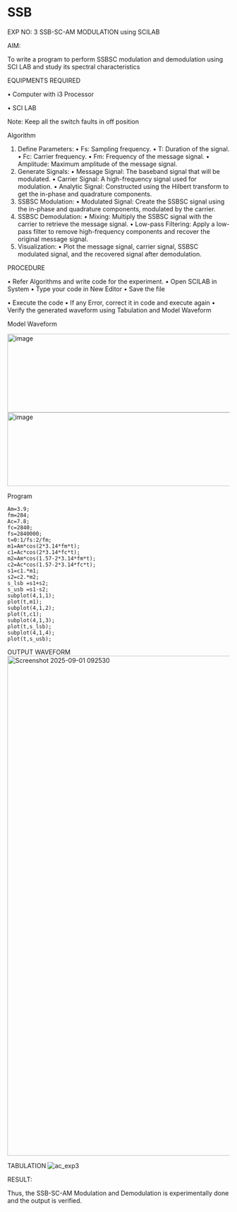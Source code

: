 # SSB

EXP NO: 3	SSB-SC-AM MODULATION using SCILAB

AIM:

To write a program to perform SSBSC modulation and demodulation using SCI LAB and study its spectral characteristics

EQUIPMENTS REQUIRED

•	Computer with i3 Processor

•	SCI LAB

Note: Keep all the switch faults in off position


Algorithm
1.	Define Parameters:
•	Fs: Sampling frequency.
•	T: Duration of the signal.
•	Fc: Carrier frequency.
•	Fm: Frequency of the message signal.
•	Amplitude: Maximum amplitude of the message signal.
2.	Generate Signals:
•	Message Signal: The baseband signal that will be modulated.
•	Carrier Signal: A high-frequency signal used for modulation.
•	Analytic Signal: Constructed using the Hilbert transform to get the in-phase and quadrature components.
3.	SSBSC Modulation:
•	Modulated Signal: Create the SSBSC signal using the in-phase and quadrature components, modulated by the carrier.
4.	SSBSC Demodulation:
•	Mixing: Multiply the SSBSC signal with the carrier to retrieve the message signal.
•	Low-pass Filtering: Apply a low-pass filter to remove high-frequency components and recover the original message signal.
5.	Visualization:
•	Plot the message signal, carrier signal, SSBSC modulated signal, and the recovered signal after demodulation.


PROCEDURE

•	Refer Algorithms and write code for the experiment.
•	Open SCILAB in System
•	Type your code in New Editor
•	Save the file
 
•	Execute the code
•	If any Error, correct it in code and execute again
•	Verify the generated waveform using Tabulation and Model Waveform

Model Waveform

<img width="704" height="178" alt="image" src="https://github.com/user-attachments/assets/32ee29b3-0d95-4192-9762-972d50c05c90" />
<img width="706" height="167" alt="image" src="https://github.com/user-attachments/assets/bff0d8fd-d679-444e-af37-0b34585853c1" />

Program
```
Am=3.9;
fm=284;
Ac=7.8;
fc=2840;
fs=2840000;
t=0:1/fs:2/fm;
m1=Am*cos(2*3.14*fm*t);
c1=Ac*cos(2*3.14*fc*t);
m2=Am*cos(1.57-2*3.14*fm*t);
c2=Ac*cos(1.57-2*3.14*fc*t);
s1=c1.*m1;
s2=c2.*m2;
s_lsb =s1+s2;
s_usb =s1-s2;
subplot(4,1,1);
plot(t,m1);
subplot(4,1,2);
plot(t,c1);
subplot(4,1,3);
plot(t,s_lsb);
subplot(4,1,4);
plot(t,s_usb);
```

OUTPUT WAVEFORM
<img width="1918" height="1132" alt="Screenshot 2025-09-01 092530" src="https://github.com/user-attachments/assets/07fa2b4e-0592-4c9b-817b-55d823035765" />

TABULATION
![ac_exp3](https://github.com/user-attachments/assets/a7103164-0eee-4cb6-9af0-3b960577b981)

RESULT:

Thus, the SSB-SC-AM Modulation and Demodulation is experimentally done and the output is verified.





